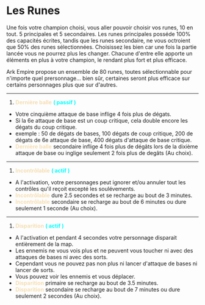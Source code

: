 # Les Runes

<style>
b{
	color: wheat;
	font-weight: bold;
}
c{
	color: cyan;
	font-weight: bold;
}
d{
	color: lightgreen;
	font-weight: bold;
}
</style>

Une fois votre champion choisi, vous aller pouvoir choisir vos runes, 10 en tout. 5 principales et 5 secondaires. Les runes principales posséde 100% des capacités écrites, tandis que les runes secondaire, ne vous octroient que 50% des runes sélectionnées.
Choisissez les bien car une fois la partie lancée vous ne pourrez plus les changer.
Chacune d'entre elle apporte un éléments en plus à votre champion, le rendant plus fort et plus efficace.

Ark Empire propose un ensemble de 80 runes, toutes sélectionnable pour n'importe quel prersonnage... bien sûr, certaines seront plus efficace sur certains personnages plus que sur d'autres.

___

1. <b>Dernière balle</b> <c>( passif )</c>

- Votre cinquième attaque de base inflige 4 fois plus de dégats.
- Si la 6e attaque de base est un coup critique, cela double encore les dégats du coup critique.
- exemple : 50 de dégats de bases, 100 dégats de coup critique, 200 de dégats de 6e attaque de base, 400 dégats d'attaque de base critique.
- <b>Dernière balle</b>  secondaire</d> inflige 4 fois plus de dégâts lors de la dixième attaque de base ou inglige seulement 2 fois plus de degâts (Au choix).

___

1. <b>Incontrôlable</b> <c>( actif )</c>
- A l'activation, votre personnages peut ignorer et/ou annuler tout les contrôles qu'il reçoit excepté les soulévements.
- <b>Incontrôlable</b> dure 2.5 secondes et se recharge au bout de 3 minutes.
- <b>Incontrôlable</b> secondaire se recharge au bout de 6 minutes ou dure seulement 1 seconde (Au choix).

___

1. <b>Disparition</b> <c>( actif )</c>
- A l'activation et pendant 4 secondes votre personnage disparait entièrement de la map.
- Les ennemis ne vous vois plus et ne peuvent vous toucher ni avec des attaques de bases ni avec des sorts.
- Cependant vous ne pouvez pas non plus ni lancer d'attaque de bases ni lancer de sorts.
- Vous pouvez voir les ennemis et vous déplacer.
- <b>Disparition</b> primaire se recharge au bout de 3.5 minutes.
- <b>Disparition</b> secondaire se recharge au bout de 7 minutes ou dure seulement 2 secondes (Au choix).